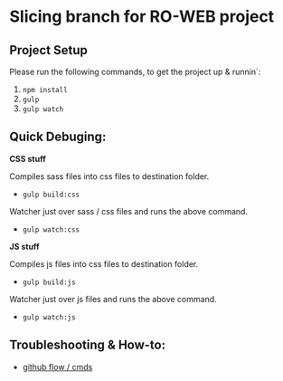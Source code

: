 # Slicing branch for RO-WEB project

## Project Setup

Please run the following commands, to get the project up & runnin`:

1. ```npm install```
2. ```gulp```
3. ```gulp watch```

## Quick Debuging:

**CSS stuff**

Compiles sass files into css files to destination folder.
* `gulp build:css`

Watcher just over sass / css files and runs the above command.
* `gulp watch:css`

**JS stuff**

Compiles js files into css files to destination folder.
* `gulp build:js`

Watcher just over js files and runs the above command.
* `gulp watch:js`


## Troubleshooting & How-to:
* [github flow / cmds](https://github.com/ovidiubrunet/RO-WEB/blob/slicing/docs/gitstuff.md)